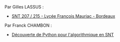 
Par Gilles LASSUS :

- [SNT 207 / 215 - Lycée François Mauriac - Bordeaux](https://glassus.github.io/snt/)

Par Franck CHAMBON :

- [Découverte de Python pour l'algorithmique en SNT](https://ens-fr.gitlab.io/algo0/)


